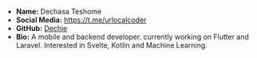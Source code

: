 - **Name:** Dechasa Teshome 
- **Social Media:** https://t.me/urlocalcoder
- **GitHub:** [Dechie](https://github.com/Dechie)
- **Bio:** A mobile and backend developer. currently working on Flutter and Laravel. Interested in Svelte, Kotlin and Machine Learning. 

